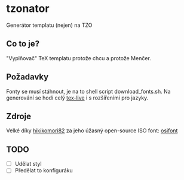 # tzonator
Generátor templatu (nejen) na TZO

## Co to je?
"Vyplňovač" TeX templatu protože chcu a protože Menčer.

## Požadavky
Fonty se musí stáhnout, je na to shell script download_fonts.sh.
Na generování se hodí celý [tex-live](https://wiki.archlinux.org/title/TeX_Live) i s rozšířeními pro jazyky.

## Zdroje
Velké díky [hikikomori82](https://github.com/hikikomori82) za jeho úžasný open-source ISO font: [osifont](https://github.com/hikikomori82/osifont)

## TODO
- [ ] Udělat styl
- [ ] Předělat to konfiguráku
